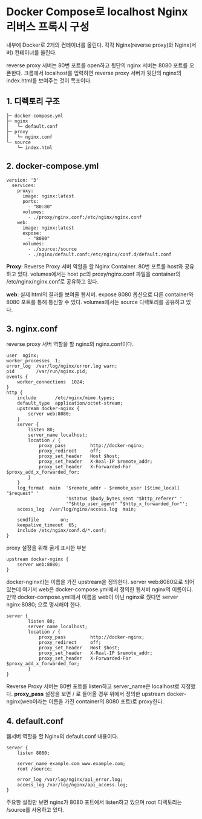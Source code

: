 # Docker Compose로 localhost Nginx 리버스 프록시 구성

내부에 Docker로 2개의 컨테이너를 올린다. 각각 Nginx(reverse proxy)와 Nginx(서버) 컨테이너를 올린다.

reverse proxy 서버는 80번 포트를 open하고 뒷단의 nginx 서버는 8080 포트를 오픈한다. 크롬에서 localhost를 입력하면 reverse proxy 서버가 뒷단의 nginx의 index.html를 보여주는 것이 목표이다.


## 1. 디렉토리 구조

```
├─ docker-compose.yml
├─ nginx
│	└─ default.conf
├─ proxy
│	└─ nginx.conf
└─ source
	└─ index.html
```

## 2. docker-compose.yml

```
version: '3'
  services:
    proxy:
      image: nginx:latest
      ports:
        - "80:80"
      volumes:
        - ./proxy/nginx.conf:/etc/nginx/nginx.conf
    web:
      image: nginx:latest
      expose:
        - "8080"
      volumes:
        - ./source:/source
        - ./nginx/default.conf:/etc/nginx/conf.d/default.conf
```
**Proxy**: Reverse Proxy 서버 역할을 할 Nginx Container.
80번 포트를 host와 공유하고 있다. volumes에서는 host pc의 proxy/nginx.conf 파일을 container의 /etc/nginx/nginx.conf로 공유하고 있다.

**web**: 실제 html의 결과를 보여줄 웹서버. expose 8080 옵션으로 다른 container와 8080 포트를 통해 통신할 수 있다. volumes에서는 source 디렉토리를 공유하고 있다.

## 3. nginx.conf
reverse proxy 서버 역할을 할 nginx의 nginx.conf이다.
```
user  nginx;
worker_processes  1;
error_log  /var/log/nginx/error.log warn;
pid        /var/run/nginx.pid;
events {                     
    worker_connections  1024;
}
http {
    include       /etc/nginx/mime.types;
    default_type  application/octet-stream;
    upstream docker-nginx {
        server web:8080;
    }
    server {
        listen 80;
        server_name localhost;
        location / {
            proxy_pass         http://docker-nginx;
            proxy_redirect     off;
            proxy_set_header   Host $host;
            proxy_set_header   X-Real-IP $remote_addr;
            proxy_set_header   X-Forwarded-For $proxy_add_x_forwarded_for;          
        }
    }
    log_format  main  '$remote_addr - $remote_user [$time_local] "$request" '
                      '$status $body_bytes_sent "$http_referer" '
                      '"$http_user_agent" "$http_x_forwarded_for"';
    access_log  /var/log/nginx/access.log  main;
                                                
    sendfile        on;                                                                         
    keepalive_timeout  65;                                                                      
    include /etc/nginx/conf.d/*.conf;           
}
```

proxy 설정을 위해 굵게 표시한 부분
```
upstream docker-nginx {
	server web:8080;
}
```
docker-nginx라는 이름을 가진 upstream을 정의한다. server web:8080으로 되어 있는데 여기서 web은 docker-compose.yml에서 정의한 웹서버 nginx의 이름이다. 만약 docker-compose.yml에서 이름을 web이 아닌 nginx로 줬다면 server nginx:8080; 으로 명시해야 한다.

```
server {
        listen 80;
        server_name localhost;
        location / {
            proxy_pass         http://docker-nginx;
            proxy_redirect     off;
            proxy_set_header   Host $host;
            proxy_set_header   X-Real-IP $remote_addr;
            proxy_set_header   X-Forwarded-For $proxy_add_x_forwarded_for;          
        }
}
```
Reverse Proxy 서버는 80번 포트를 listen하고 server_name은 localhost로 지정했다. **proxy_pass** 설정을 보면 / 로 들어올 경우 위에서 정의한 upstream docker-nginx(web이라는 이름을 가진 container의 8080 포트)로 proxy한다.


## 4. default.conf
웹서버 역할을 할 Nginx의 default.conf 내용이다.
```
server {
    listen 8080;
 
    server_name example.com www.example.com;
    root /source;
 
    error_log /var/log/nginx/api_error.log;
    access_log /var/log/nginx/api_access.log;
}
```
주요한 설정만 보면 nginx가 8080 포트에서 listen하고 있으며 root 디렉토리는 /source를 사용하고 있다.